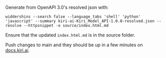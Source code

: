 Generate from OpenAPI 3.0's resolved json with:

```
widdershins --search false --language_tabs 'shell' 'python' 'javascript' --summary kiri-ai-Kiri_Model_API-1.0.0-resolved.json --resolve --httpsnippet -o source/index.html.md
```

Ensure that the updated `index.html.md` is in the source folder.

Push changes to main and they should be up in a few minutes on [docs.kiri.ai](http://docs.kiri.ai).
